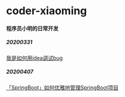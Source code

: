 # coder-xiaoming
#### 程序员小明的日常开发

##### 20200331

[我是如何用idea调试bug](https://mynamecoder.com/p/8644.html)

##### 20200407

[「SpringBoot」如何优雅地管理SpringBoot项目](https://mynamecoder.com/p/63677.html)

